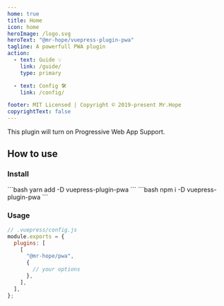 ```yaml
---
home: true
title: Home
icon: home
heroImage: /logo.svg
heroText: "@mr-hope/vuepress-plugin-pwa"
tagline: A powerfull PWA plugin
action:
  - text: Guide 💡
    link: /guide/
    type: primary

  - text: Config 🛠
    link: /config/

footer: MIT Licensed | Copyright © 2019-present Mr.Hope
copyrightText: false
---
```


This plugin will turn on Progressive Web App Support.

## How to use

### Install

<CodeGroup>
<CodeGroupItem title="yarn">
```bash
yarn add -D vuepress-plugin-pwa
```
</CodeGroupItem>

<CodeGroupItem title="npm">
```bash
npm i -D vuepress-plugin-pwa
```
</CodeGroupItem>
</CodeGroup>

### Usage

```js
// .vuepress/config.js
module.exports = {
  plugins: [
    [
      "@mr-hope/pwa",
      {
        // your options
      },
    ],
  ],
};
```
